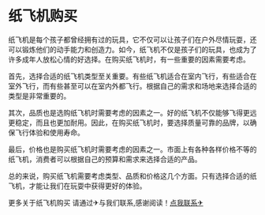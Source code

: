 # 纸飞机购买

纸飞机是每个孩子都曾经拥有过的玩具，它不仅可以让孩子们在户外尽情玩耍，还可以锻炼他们的动手能力和创造力。如今，纸飞机不仅是孩子们的玩具，也成为了许多成年人放松心情的好选择。在购买纸飞机时，有一些重要的因素需要考虑。

首先，选择合适的纸飞机类型至关重要。有些纸飞机适合在室内飞行，有些适合在室外飞行，而有些甚至可以在室内外都飞行。根据自己的需求和场地来选择合适的类型是非常重要的。

其次，品质也是选购纸飞机时需要考虑的因素之一。好的纸飞机不仅能够飞得更远更稳定，而且也更加耐用。因此，在购买纸飞机时，要选择质量可靠的品牌，以确保飞行体验和使用寿命。

最后，价格也是购买纸飞机时需要考虑的因素之一。市面上有各种各样价格不等的纸飞机，消费者可以根据自己的预算和需求来选择合适的产品。

总的来说，购买纸飞机需要考虑类型、品质和价格这几个方面。只有选择合适的纸飞机，才能让我们在玩耍中获得更好的体验。

更多关于纸飞机购买 请通过✈与我们联系,感谢阅读！[点我联系✈](https://m.G208.com)